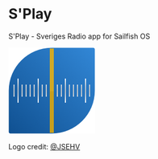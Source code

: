 # S'Play
S'Play - Sveriges Radio app for Sailfish OS

![SPlay icon](icons/172x172/harbour-splay.png)

Logo credit: [@JSEHV](https://github.com/JSEHV)

